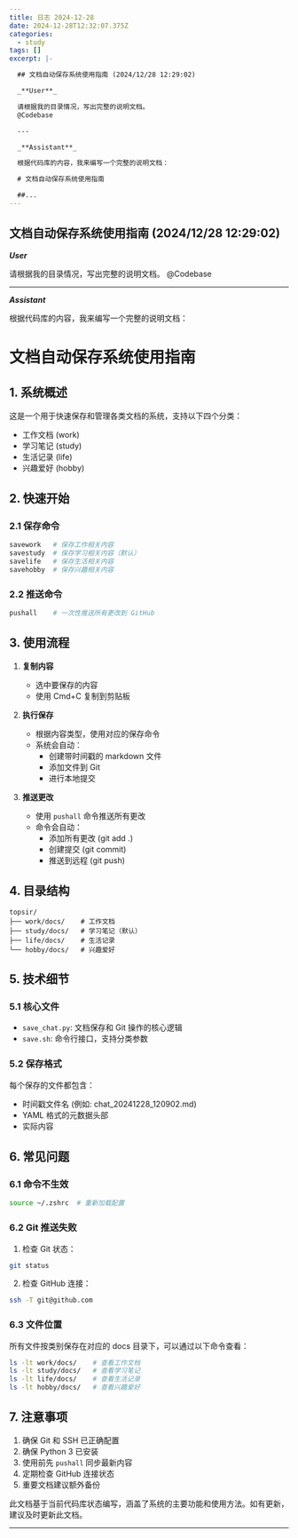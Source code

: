 ```yaml
---
title: 日志 2024-12-28
date: 2024-12-28T12:32:07.375Z
categories:
  - study
tags: []
excerpt: |-

  ## 文档自动保存系统使用指南 (2024/12/28 12:29:02)

  _**User**_

  请根据我的目录情况，写出完整的说明文档。
  @Codebase 

  ---

  _**Assistant**_

  根据代码库的内容，我来编写一个完整的说明文档：

  # 文档自动保存系统使用指南

  ##...
---
```


## 文档自动保存系统使用指南 (2024/12/28 12:29:02)

_**User**_

请根据我的目录情况，写出完整的说明文档。
@Codebase 

---

_**Assistant**_

根据代码库的内容，我来编写一个完整的说明文档：

# 文档自动保存系统使用指南

## 1. 系统概述

这是一个用于快速保存和管理各类文档的系统，支持以下四个分类：
- 工作文档 (work)
- 学习笔记 (study)
- 生活记录 (life)
- 兴趣爱好 (hobby)

## 2. 快速开始

### 2.1 保存命令
```bash
savework   # 保存工作相关内容
savestudy  # 保存学习相关内容（默认）
savelife   # 保存生活相关内容
savehobby  # 保存兴趣相关内容
```

### 2.2 推送命令
```bash
pushall    # 一次性推送所有更改到 GitHub
```

## 3. 使用流程

1. **复制内容**
   - 选中要保存的内容
   - 使用 Cmd+C 复制到剪贴板

2. **执行保存**
   - 根据内容类型，使用对应的保存命令
   - 系统会自动：
     - 创建带时间戳的 markdown 文件
     - 添加文件到 Git
     - 进行本地提交

3. **推送更改**
   - 使用 `pushall` 命令推送所有更改
   - 命令会自动：
     - 添加所有更改 (git add .)
     - 创建提交 (git commit)
     - 推送到远程 (git push)

## 4. 目录结构

```
topsir/
├── work/docs/    # 工作文档
├── study/docs/   # 学习笔记（默认）
├── life/docs/    # 生活记录
└── hobby/docs/   # 兴趣爱好
```

## 5. 技术细节

### 5.1 核心文件
- `save_chat.py`: 文档保存和 Git 操作的核心逻辑
- `save.sh`: 命令行接口，支持分类参数

### 5.2 保存格式
每个保存的文件都包含：
- 时间戳文件名 (例如: chat_20241228_120902.md)
- YAML 格式的元数据头部
- 实际内容

## 6. 常见问题

### 6.1 命令不生效
```bash
source ~/.zshrc  # 重新加载配置
```

### 6.2 Git 推送失败
1. 检查 Git 状态：
```bash
git status
```

2. 检查 GitHub 连接：
```bash
ssh -T git@github.com
```

### 6.3 文件位置
所有文件按类别保存在对应的 docs 目录下，可以通过以下命令查看：
```bash
ls -lt work/docs/    # 查看工作文档
ls -lt study/docs/   # 查看学习笔记
ls -lt life/docs/    # 查看生活记录
ls -lt hobby/docs/   # 查看兴趣爱好
```

## 7. 注意事项

1. 确保 Git 和 SSH 已正确配置
2. 确保 Python 3 已安装
3. 使用前先 `pushall` 同步最新内容
4. 定期检查 GitHub 连接状态
5. 重要文档建议额外备份

此文档基于当前代码库状态编写，涵盖了系统的主要功能和使用方法。如有更新，建议及时更新此文档。

---
